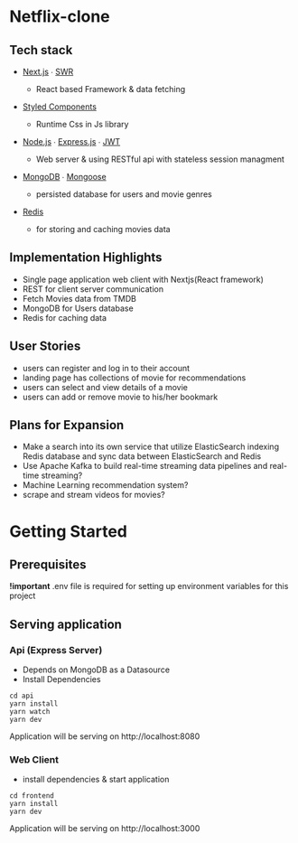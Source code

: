 # Netflix-clone

## Tech stack

- [Next.js](https://github.com/vercel/next.js/) ∙ [SWR](https://github.com/vercel/swr)

  - React based Framework & data fetching

- [Styled Components](https://github.com/styled-components/styled-components)

  - Runtime Css in Js library

- [Node.js](https://github.com/nodejs/) ∙ [Express.js](https://github.com/expressjs/express) ∙ [JWT](https://github.com/auth0/node-jsonwebtoken)

  - Web server & using RESTful api with stateless session managment

- [MongoDB](https://github.com/mongodb/mongo) ∙ [Mongoose](https://github.com/Automattic/mongoose)

  - persisted database for users and movie genres

- [Redis](https://github.com/redis/redis)
  - for storing and caching movies data

## Implementation Highlights

- Single page application web client with Nextjs(React framework)
- REST for client server communication
- Fetch Movies data from TMDB
- MongoDB for Users database
- Redis for caching data

## User Stories

- users can register and log in to their account
- landing page has collections of movie for recommendations
- users can select and view details of a movie
- users can add or remove movie to his/her bookmark

## Plans for Expansion

- Make a search into its own service that utilize ElasticSearch indexing Redis database and sync data between ElasticSearch and Redis
- Use Apache Kafka to build real-time streaming data pipelines and real-time streaming?
- Machine Learning recommendation system?
- scrape and stream videos for movies?

# Getting Started

## Prerequisites

**!important** .env file is required for setting up environment variables for this project

## Serving application

### Api (Express Server)

- Depends on MongoDB as a Datasource
- Install Dependencies

```
cd api
yarn install
yarn watch
yarn dev
```

Application will be serving on http://localhost:8080

### Web Client

- install dependencies & start application

```
cd frontend
yarn install
yarn dev
```

Application will be serving on http://localhost:3000
